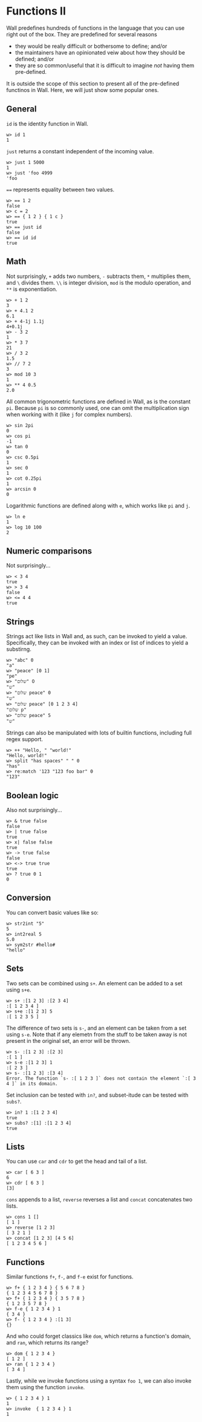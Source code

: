 # Functions II

Wall predefines hundreds of functions in the language that you can use right out of the box.  They are predefined for several reasons

- they would be really difficult or bothersome to define; and/or
- the maintainers have an opinionated veiw about how they should be defined; and/or
- they are so common/useful that it is difficult to imagine *not* having them pre-defined.

It is outside the scope of this section to present all of the pre-defined functinos in Wall.  Here, we will just show some popular ones.

## General

`id` is the identity function in Wall.

```
w> id 1
1
```

`just` returns a constant independent of the incoming value.

```
w> just 1 5000
1
w> just 'foo 4999
'foo
```

`==` represents equality between two values.

```
w> == 1 2
false
w> c = 2
w> == { 1 2 } { 1 c }
true
w> == just id
false
w> == id id
true
```

## Math

Not surprisingly, `+` adds two numbers, `-` subtracts them, `*` multiplies them, and `\` divides them.  `\\` is integer division, `mod` is the modulo operation, and `**` is exponentiation.

```
w> + 1 2
3
w> + 4.1 2
6.1
w> + 4-1j 1.1j
4+0.1j
w> - 3 2
1
w> * 3 7
21
w> / 3 2
1.5
w> // 7 2
3
w> mod 10 3
1
w> ** 4 0.5
2.0
```

All common trigonometric functions are defined in Wall, as is the constant `pi`.  Because `pi` is so commonly used, one can omit the multiplication sign when working with it (like `j` for complex numbers).

```
w> sin 2pi
0
w> cos pi
-1
w> tan 0
0
w> csc 0.5pi
1
w> sec 0
1
w> cot 0.25pi
1
w> arcsin 0
0
```

Logarithmic functions are defined along with `e`, which works like `pi` and `j`.

```
w> ln e
1
w> log 10 100
2
```

## Numeric comparisons

Not surprisingly...

```
w> < 3 4
true
w> > 3 4
false
w> <= 4 4
true
```

## Strings

Strings act like lists in Wall and, as such, can be invoked to yield a value.  Specifically, they can be invoked with an index or list of indices to yield a substirng.

```
w> "abc" 0
"a"
w> "peace" [0 1]
"pe"
w> "שלום" O
"ש"
w> "שלום peace" 0
"ש"
w> "שלום peace" [0 1 2 3 4]
"שלום p"
w> "שלום peace" 5
"ש"
```

Strings can also be manipulated with lots of builtin functions, including full regex support.

```
w> ++ "Hello, " "world!"
"Hello, world!"
w> split "has spaces" " " 0
"has"
w> re:match '123 "123 foo bar" 0
"123"
```

## Boolean logic

Also not surprisingly...

```
w> & true false
false
w> | true false
true
w> x| false false
true
w> -> true false
false
w> <-> true true
true
w> ? true 0 1
0
```

## Conversion

You can convert basic values like so:

```
w> str2int "5"
5
w> int2real 5
5.0
w> sym2str #hello#
"hello"
```

## Sets

Two sets can be combined using `s+`.  An element can be added to a set using `s+e`.

```
w> s+ :[1 2 3] :[2 3 4]
:[ 1 2 3 4 ]
w> s+e :[1 2 3] 5
:[ 1 2 3 5 ]
```

The difference of two sets is `s-`, and an element can be taken from a set using `s-e`. Note that if any elemetn from the stuff to be taken away is not present in the original set, an error will be thrown.

```
w> s- :[1 2 3] :[2 3]
:[ 1 ]
w> s-e :[1 2 3] 1
:[ 2 3 ]
w> s- :[1 2 3] :[3 4]
Error. The function `s- :[ 1 2 3 ]` does not contain the element `:[ 3 4 ]` in its domain.
```

Set inclusion can be tested with `in?`, and subset-itude can be tested with `subs?`.

```
w> in? 1 :[1 2 3 4]
true
w> subs? :[1] :[1 2 3 4]
true
```

## Lists

You can use `car` and `cdr` to get the head and tail of a list.

```
w> car [ 6 3 ]
6
w> cdr [ 6 3 ]
[3]
```

`cons` appends to a list, `reverse` reverses a list and `concat` concatenates two lists.

```
w> cons 1 []
[ 1 ]
w> reverse [1 2 3]
[ 3 2 1 ]
w> concat [1 2 3] [4 5 6]
[ 1 2 3 4 5 6 ]
```

## Functions

Similar functions `f+`, `f-`, and `f-e` exist for functions.

```
w> f+ { 1 2 3 4 } { 5 6 7 8 }
{ 1 2 3 4 5 6 7 8 }
w> f+ { 1 2 3 4 } { 3 5 7 8 }
{ 1 2 3 5 7 8 }
w> f-e { 1 2 3 4 } 1
{ 3 4 }
w> f- { 1 2 3 4 } :[1 3]
{}
```

And who could forget classics like `dom`, which returns a function's domain, and `ran`, which returns its range?

```
w> dom { 1 2 3 4 }
[ 1 2 ]
w> ran { 1 2 3 4 }
[ 3 4 ]
```

Lastly, while we invoke functions using a syntax `foo 1`, we can also invoke them using the function `invoke`.

```
w> { 1 2 3 4 } 1
1
w> invoke  { 1 2 3 4 } 1
1
```